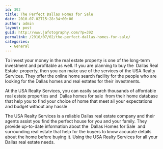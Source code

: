 ```yaml
---
id: 392
title: The Perfect Dallas Homes for Sale
date: 2010-07-02T15:28:34+00:00
author: admin
layout: post
guid: http://www.jafotography.com/?p=392
permalink: /2010/07/02/the-perfect-dallas-homes-for-sale/
categories:
  - General
---
```

To invest your money in the real estate property is one of the long-term investment and profitable as well. If you are planning to buy the &nbsp;Dallas Real Estate&nbsp; property, then you can make use of the services of the USA Realty Services. They offer the online home search facility for the people who are looking for the Dallas homes and real estates for their investments.

At the USA Realty Services, you can easily search thousands of affordable real estate properties and &nbsp;Dallas homes for sale&nbsp; from their home database that help you to find your choice of home that meet all your expectations and budget without any hassle

The USA Realty Services is a reliable Dallas real estate company and their agents assist you find the perfect house for you and your family. They provide up-to-date information about the &nbsp;Dallas Homes for Sale&nbsp; and surrounding real estate that help for the buyers to know accurate details about the home before buying it. Using the USA Realty Services for all your Dallas real estate needs.